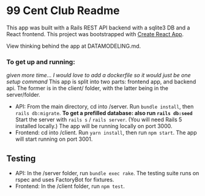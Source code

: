 # 99 Cent Club Readme
This app was built with a Rails REST API backend with a sqlite3 DB and a React frontend. This project was bootstrapped with [Create React App](https://github.com/facebook/create-react-app).

View thinking behind the app at DATAMODELING.md.

### To get up and running:
_given more time... I would love to add a dockerfile so it would just be one setup command_
This app is split into two parts: frontend app, and backend api. The former is in the client/ folder, with the latter being in the server/folder.
- API: From the main directory, cd into /server. Run `bundle install`, then `rails db:migrate`. **To get a prefilled database: also run `rails db:seed`** Start the server with `rails s` / `rails server`. (You will need Rails 5 installed locally.) The app will be running locally on port 3000. 
- Frontend: cd into /client. Run `yarn install`, then run `npm start`. The app will start running on port 3001.

## Testing
- API: In the /server folder, run `bundle exec rake`. The testing suite runs on rspec and uses FactoryBot for fixtures.
- Frontend: In the /client folder, run `npm test`.
